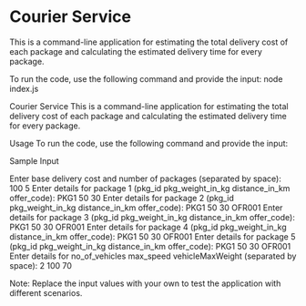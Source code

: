 # Courier Service

This is a command-line application for estimating the total delivery cost of each package and calculating the estimated delivery time for every package.

To run the code, use the following command and provide the input:
node index.js

Courier Service
This is a command-line application for estimating the total delivery cost of each package and calculating the estimated delivery time for every package.

Usage
To run the code, use the following command and provide the input:

Sample Input

Enter base delivery cost and number of packages (separated by space): 100 5
Enter details for package 1 (pkg_id pkg_weight_in_kg distance_in_km offer_code): PKG1 50 30
Enter details for package 2 (pkg_id pkg_weight_in_kg distance_in_km offer_code): PKG1 50 30 OFR001
Enter details for package 3 (pkg_id pkg_weight_in_kg distance_in_km offer_code): PKG1 50 30 OFR001
Enter details for package 4 (pkg_id pkg_weight_in_kg distance_in_km offer_code): PKG1 50 30 OFR001
Enter details for package 5 (pkg_id pkg_weight_in_kg distance_in_km offer_code): PKG1 50 30 OFR001
Enter details for no_of_vehicles max_speed vehicleMaxWeight (separated by space): 2 100 70

Note:
Replace the input values with your own to test the application with different scenarios.
